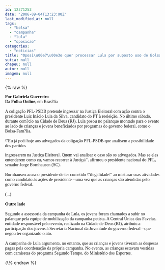 ```yaml
---
id: 12371253
date: "2006-09-04T13:23:00Z"
last_modified_at: null
tags:
  - "bolsa"
  - "campanha"
  - "lula"
  - "oposicao"
categories:
  - "noticias"
title: "Oposi\u00e7\u00e3o quer processar Lula por suposto uso de Bolsa-Fam?lia em campanha "
sutia: null
chapeu: null
autor: null
imagem: null
---
```

{\% raw %}
<p><B></p>
<p><P><FONT face=Verdana>Por Gabriela Guerreiro</FONT></B><BR><FONT face=Verdana>Da <B>Folha Online</B>, em Bras?lia<BR><BR>A coligação PFL-PSDB pretende ingressar na Justiça Eleitoral com ação contra o presidente Luiz Inácio Lula da Silva, candidato do PT à reeleição. No último sábado, durante com?cio na Cidade de Deus (RJ), Lula posou no palanque montado para o evento ao lado de crianças e jovens beneficiados por programas do governo federal, como o Bolsa-Fam?lia.<BR><BR>\"Eu já pedi hoje aos advogados da coligação PFL-PSDB que analisem a possibilidade dos partidos</p>
<p> ingressarem na Justiça Eleitoral. Quem vai analisar o caso são os advogados. Mas se eles entenderem como eu, vamos recorrer à Justiça\", afirmou o presidente nacional do PFL, senador Jorge Bornhausen (SC).<BR><BR>Bornhausen acusa o presidente de ter cometido \"ilegalidade\" ao misturar suas atividades como candidato às ações de presidente --uma vez que as crianças são atendidas pelo governo federal.<BR></FONT><FONT face=Verdana><BR>(...)<BR><BR><B>Outro lado</B><BR><BR>Segundo a assessoria da campanha de Lula, os jovens foram chamados a subir no palanque pela equipe de mobilização da campanha petista. A Central Única das Favelas, entidade responsável pelo evento, realizado na Cidade de Deus (RJ), atribuiu a participação dos jovens à Secretaria Nacional da Juventude do governo federal --que negou ter organizado o ato.<BR><BR>A campanha de Lula argumenta, no entanto, que as crianças e jovens tiveram as despesas pagas pela coordenação da própria campanha. No evento, as crianças estavam vestidas com camisetas do programa Segundo Tempo, do Ministério dos Esportes.</FONT></P> </p>
{\% endraw %}
